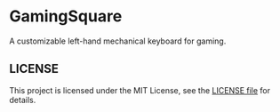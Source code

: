 # GamingSquare

A customizable left-hand mechanical keyboard for gaming.

## LICENSE

This project is licensed under the MIT License, see the [LICENSE file](LICENSE) for details.
